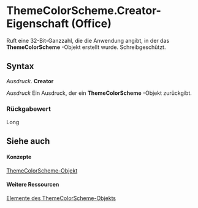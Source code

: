 
# ThemeColorScheme.Creator-Eigenschaft (Office)

Ruft eine 32-Bit-Ganzzahl, die die Anwendung angibt, in der das  **ThemeColorScheme** -Objekt erstellt wurde. Schreibgeschützt.


## Syntax

 _Ausdruck_. **Creator**

 _Ausdruck_ Ein Ausdruck, der ein **ThemeColorScheme** -Objekt zurückgibt.


### Rückgabewert

Long


## Siehe auch


#### Konzepte


[ThemeColorScheme-Objekt](aa4e888e-cdcd-4682-13e3-fcae1a9e4d46.md)
#### Weitere Ressourcen


[Elemente des ThemeColorScheme-Objekts](http://msdn.microsoft.com/library/0b73a1ec-7d1e-1b94-6411-ddf0ec95d935%28Office.15%29.aspx)